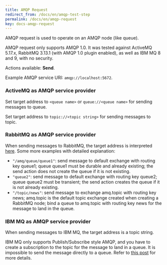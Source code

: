 ```yaml
---
title: AMQP Request
redirect_from: /docs/en/amqp-test-step
permalink: /docs/en/amqp-request
key: docs-amqp-request
---
```

AMQP request is used to operate on an AMQP node (like queue).

AMQP request only supports AMQP 1.0. It was tested against ActiveMQ 5.17.x, RabbitMQ 3.13.1 (with AMQP 1.0 plugin enabled), as well as IBM MQ 8 and 9, with no security.

Actions available: **Send**.

Example AMQP service URI: `amqp://localhost:5672`.

### ActiveMQ as AMQP service provider
Set target address to `<queue name>` or `queue://<queue name>` for sending messages to queue.

Set target address to `topic://<topic string>` for sending messages to topic.

### RabbitMQ as AMQP service provider
When sending messages to RabbitMQ, the target address is interpreted [here](https://github.com/rabbitmq/rabbitmq-amqp1.0#routing-and-addressing). Some more examples with detailed explanation:

- `"/amq/queue/queue1"`: send message to default exchange with routing key queue1; queue queue1 must be durable and already existing; the send action does not create the queue if it is not existing.
- `"queue2"`: send message to default exchange with routing key queue2; queue queue2 must be transient; the send action creates the queue if it is not already existing.
- `"/topic/news"`: send message to exchange amq.topic with routing key news; amq.topic is the default topic exchange created when creating a RabbitMQ node; bind a queue to amq.topic with routing key news for the message to land in the queue.

### IBM MQ as AMQP service provider
When sending messages to IBM MQ, the target address is a topic string.

IBM MQ only supports Publish/Subscribe style AMQP, and you have to create a subscription to the topic for the message to land in a queue. It is impossible to send the message directly to a queue. Refer to [this post](https://developer.ibm.com/messaging/2018/12/18/configuring-amqp-clients-to-interact-with-applications-that-put-to-or-get-from-mq-queues/) for more details.
